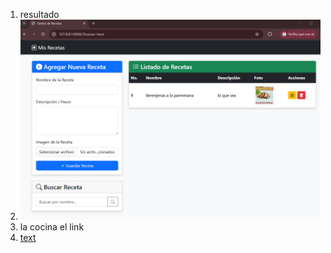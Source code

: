1. resultado
2. ![alt text](image.png)
3. la cocina el link
4. [text](https://www.cocinaconmarta.com/2012/11/bizcocho-casero.html)